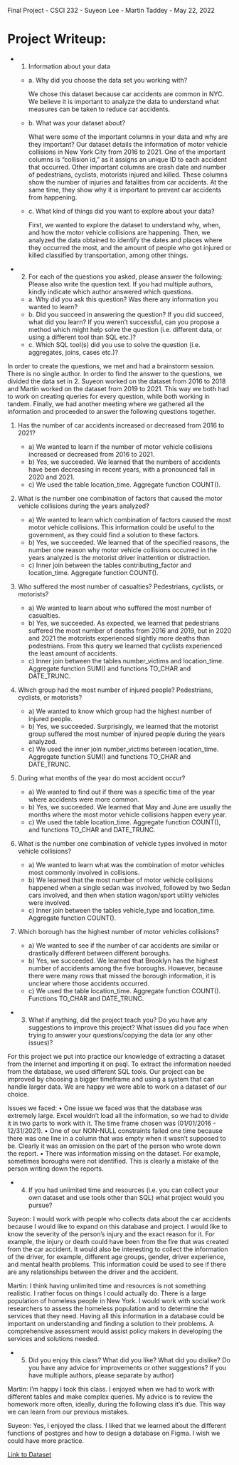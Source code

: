 Final Project - CSCI 232 - Suyeon Lee - Martin Taddey - May 22, 2022

# Project Writeup:
* 1. Information about your data

	* a. Why did you choose the data set you working with?

		We chose this dataset because car accidents are common in NYC. We believe it is important to analyze the data to understand what measures can be taken to reduce car accidents.
 
	* b. What was your dataset about?

		What were some of the important columns in your data and why are they important? 
		Our dataset details the information of motor vehicle collisions in New York City from 2016 to 2021. One of the important columns is “collision id,” as it assigns an unique ID to each accident that occurred. Other important columns are crash date and number of pedestrians, cyclists, motorists injured and killed. These columns show the number of injuries and fatalities from car accidents. At the same time, they show why it is important to prevent car accidents from happening.

	* c. What kind of things did you want to explore about your data? 

		First, we wanted to explore the dataset to understand why, when, and how the motor vehicle collisions are happening. Then, we analyzed the data obtained to identify the dates and places where they occurred the most, and the amount of people who got injured or killed classified by transportation, among other things.

* 2. For each of the questions you asked, please answer the following: Please also write the question text. If you had multiple authors, kindly indicate which author answered which questions. 
	* a. Why did you ask this question? Was there any information you wanted to learn? 
	* b. Did you succeed in answering the question? If you did succeed, what did you learn? If you weren’t successful, can you propose a method which might help solve the question (i.e. different data, or using a different tool than SQL etc.)?
	* c. Which SQL tool(s) did you use to solve the question (i.e. aggregates, joins, cases etc.)? 

In order to create the questions, we met and had a brainstorm session. There is no single author. In order to find the answer to the questions, we divided the data set in 2. Suyeon worked on the dataset from 2016 to 2018 and Martin worked on the dataset from 2019 to 2021. This way we both had to work on creating queries for every question, while both working in tandem. Finally, we had another meeting where we gathered all the information and proceeded to answer the following questions together.
 
1. Has the number of car accidents increased or decreased from 2016 to 2021?
	* a) We wanted to learn if the number of motor vehicle collisions increased or decreased from 2016 to 2021.
	* b) Yes, we succeeded. We learned that the numbers of accidents have been decreasing in recent years, with a pronounced fall in 2020 and 2021.
	* c) We used the table location_time. Aggregate function COUNT().

2. What is the number one combination of factors that caused the motor vehicle collisions during the years analyzed?
	* a) We wanted to learn which combination of factors caused the most motor vehicle collisions. This information could be useful to the government, as they could find a solution to these factors.
	* b) Yes, we succeeded. We learned that of the specified reasons, the number one reason why motor vehicle collisions occurred in the years analyzed is the motorist driver inattention or distraction.
	* c) Inner join between the tables contributing_factor and location_time. Aggregate function COUNT().

3. Who suffered the most number of casualties? Pedestrians, cyclists, or motorists?
	* a) We wanted to learn about who suffered the most number of casualties.
	* b) Yes, we succeeded. As expected, we learned that pedestrians suffered the most number of deaths from 2016 and 2019, but in 2020 and 2021 the motorists experienced slightly more deaths than pedestrians. From this query we learned that cyclists experienced the least amount of accidents.
	* c) Inner join between the tables number_victims and location_time. Aggregate function SUM() and functions TO_CHAR and DATE_TRUNC.

4. Which group had the most number of injured people? Pedestrians, cyclists, or motorists?
	* a) We wanted to know which group had the highest number of injured people. 
	* b) Yes, we succeeded. Surprisingly, we learned that the motorist group suffered the most number of injured people during the years analyzed.
	* c) We used the inner join number_victims between location_time. Aggregate function SUM() and functions TO_CHAR and DATE_TRUNC. 

5. During what months of the year do most accident occur?
	* a) We wanted to find out if there was a specific time of the year where accidents were more common.
	* b) Yes, we succeeded. We learned that May and June are usually the months where the most motor vehicle collisions happen every year.
	* c) We used the table location_time. Aggregate function COUNT(), and functions TO_CHAR and DATE_TRUNC.
    
6. What is the number one combination of vehicle types involved in motor vehicle collisions?
	* a) We wanted to learn what was the combination of motor vehicles most commonly involved in collisions.
	* b) We learned that the most number of motor vehicle collisions happened when a single sedan was involved, followed by two Sedan cars involved, and then when station wagon/sport utility vehicles were involved.
	* c) Inner join between the tables vehicle_type and location_time. Aggregate function COUNT().

7. Which borough has the highest number of motor vehicles collisions?
	* a) We wanted to see if the number of car accidents are similar or drastically different between different boroughs. 
	* b) Yes, we succeeded. We learned that Brooklyn has the highest number of accidents among the five boroughs. However, because there were many rows that missed the borough information, it is unclear where those accidents occurred. 
	* c) We used the table location_time. Aggregate function COUNT(). Functions TO_CHAR and DATE_TRUNC.

* 3. What if anything, did the project teach you? Do you have any suggestions to improve this project? What issues did you face when trying to answer your questions/copying the data (or any other issues)?

For this project we put into practice our knowledge of extracting a dataset from the internet and importing it on psql. To extract the information needed from the database, we used different SQL tools. Our project can be improved by choosing a bigger timeframe and using a system that can handle larger data. We are happy we were able to work on a dataset of our choice.

Issues we faced:
•	One issue we faced was that the database was extremely large. Excel wouldn’t load all the information, so we had to divide it in two parts to work with it. The time frame chosen was (01/01/2016 - 12/31/2021). 
•	One of our NON-NULL constraints failed one time because there was one line in a column that was empty when it wasn’t supposed to be. Clearly it was an omission on the part of the person who wrote down the report.
•	There was information missing on the dataset. For example, sometimes boroughs were not identified. This is clearly a mistake of the person writing down the reports.

* 4. If you had unlimited time and resources (i.e. you can collect your own dataset and use tools other than SQL) what project would you pursue?

Suyeon: I would work with people who collects data about the car accidents because I would like to expand on this database and project. I would like to know the severity of the person’s injury and the exact reason for it. For example, the injury or death could have been from the fire that was created from the car accident. It would also be interesting to collect the information of the driver, for example, different age groups, gender, driver experience, and mental health problems. This information could be used to see if there are any relationships between the driver and the accident. 

Martin: I think having unlimited time and resources is not something realistic. I rather focus on things I could actually do. There is a large population of homeless people in New York. I would work with social work researchers to assess the homeless population and to determine the services that they need. Having all this information in a database could be important on understanding and finding a solution to their problems. A comprehensive assessment would assist policy makers in developing the services and solutions needed.

* 5. Did you enjoy this class? What did you like? What did you dislike? Do you have any advice for improvements or other suggestions? If you have multiple authors, please separate by author)

Martin: I’m happy I took this class. I enjoyed when we had to work with different tables and make complex queries. My advice is to review the homework more often, ideally, during the following class it’s due. This way we can learn from our previous mistakes.

Suyeon: Yes, I enjoyed the class. I liked that we learned about the different functions of postgres and how to design a database on Figma. I wish we could have more practice. 

[Link to Dataset](https://data.cityofnewyork.us/Public-Safety/Motor-Vehicle-Collisions-Crashes/h9gi-nx95/data)